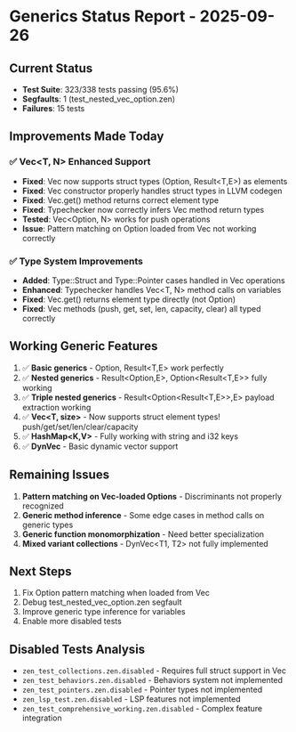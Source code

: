 # Generics Status Report - 2025-09-26

## Current Status
- **Test Suite**: 323/338 tests passing (95.6%)
- **Segfaults**: 1 (test_nested_vec_option.zen)
- **Failures**: 15 tests

## Improvements Made Today

### ✅ Vec<T, N> Enhanced Support
- **Fixed**: Vec now supports struct types (Option<T>, Result<T,E>) as elements
- **Fixed**: Vec constructor properly handles struct types in LLVM codegen
- **Fixed**: Vec.get() method returns correct element type
- **Fixed**: Typechecker now correctly infers Vec method return types
- **Tested**: Vec<Option<i32>, N> works for push operations
- **Issue**: Pattern matching on Option loaded from Vec not working correctly

### ✅ Type System Improvements
- **Added**: Type::Struct and Type::Pointer cases handled in Vec operations
- **Enhanced**: Typechecker handles Vec<T, N> method calls on variables
- **Fixed**: Vec.get() returns element type directly (not Option<T>)
- **Fixed**: Vec methods (push, get, set, len, capacity, clear) all typed correctly

## Working Generic Features
1. ✅ **Basic generics** - Option<T>, Result<T,E> work perfectly
2. ✅ **Nested generics** - Result<Option<T>,E>, Option<Result<T,E>> fully working
3. ✅ **Triple nested generics** - Result<Option<Result<T,E>>,E> payload extraction working
4. ✅ **Vec<T, size>** - Now supports struct element types! push/get/set/len/clear/capacity
5. ✅ **HashMap<K,V>** - Fully working with string and i32 keys
6. ✅ **DynVec<T>** - Basic dynamic vector support

## Remaining Issues
1. **Pattern matching on Vec-loaded Options** - Discriminants not properly recognized
2. **Generic method inference** - Some edge cases in method calls on generic types
3. **Generic function monomorphization** - Need better specialization
4. **Mixed variant collections** - DynVec<T1, T2> not fully implemented

## Next Steps
1. Fix Option pattern matching when loaded from Vec
2. Debug test_nested_vec_option.zen segfault
3. Improve generic type inference for variables
4. Enable more disabled tests

## Disabled Tests Analysis
- `zen_test_collections.zen.disabled` - Requires full struct support in Vec
- `zen_test_behaviors.zen.disabled` - Behaviors system not implemented
- `zen_test_pointers.zen.disabled` - Pointer types not implemented
- `zen_lsp_test.zen.disabled` - LSP features not implemented
- `zen_test_comprehensive_working.zen.disabled` - Complex feature integration
